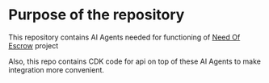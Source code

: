 # Purpose of the repository
This repository contains AI Agents needed for functioning of [Need Of Escrow](https://testnet.needofescrow.com/) project

Also, this repo contains CDK code for api on top of these AI Agents to make integration more convenient.